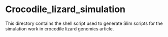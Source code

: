 # Crocodile_lizard_simulation
This directory contains the shell script used to generate Slim scripts for the simulation work in crocodile lizard genomics article.
